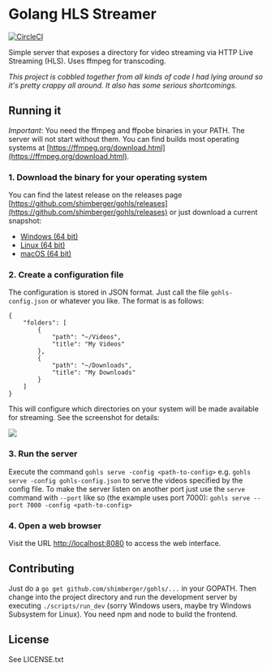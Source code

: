 # Golang HLS Streamer

[![CircleCI](https://circleci.com/gh/shimberger/gohls/tree/master.svg?style=svg)](https://circleci.com/gh/shimberger/gohls/tree/master)

Simple server that exposes a directory for video streaming via HTTP Live Streaming (HLS). Uses ffmpeg for transcoding.

*This project is cobbled together from all kinds of code I had lying around so it's pretty crappy all around. It also has some serious shortcomings.*

## Running it

*Important*: You need the ffmpeg and ffpobe binaries in your PATH. The server will not start without them. You can find builds most operating systems at [https://ffmpeg.org/download.html](https://ffmpeg.org/download.html).

### 1. Download the binary for your operating system

You can find the latest release on the releases page [https://github.com/shimberger/gohls/releases](https://github.com/shimberger/gohls/releases) or just download a current snapshot:

- [Windows (64 bit)](https://s3.amazonaws.com/gohls/gohls-windows-amd64-snapshot.tar.gz)
- [Linux (64 bit)](https://s3.amazonaws.com/gohls/gohls-linux-amd64-snapshot.tar.gz)
- [macOS (64 bit)](https://s3.amazonaws.com/gohls/gohls-osx-snapshot.tar.gz)

### 2. Create a configuration file

The configuration is stored in JSON format. Just call the file `gohls-config.json` or whatever you like. The format is as follows:

```
{
	"folders": [
		{
			"path": "~/Videos",
			"title": "My Videos"
		},
		{
			"path": "~/Downloads",
			"title": "My Downloads"
		}
	]
}
```

This will configure which directories on your system will be made available for streaming. See the screenshot for details:

![](https://s3-eu-west-1.amazonaws.com/captured-krxvuizy1557lsmzs8mvzdj4/yd4ei-20181024-24215053.png)

### 3. Run the server

Execute the command `gohls serve -config <path-to-config>` e.g. `gohls serve -config gohls-config.json` to serve the videos specified by the config file. To make the server listen on another port just use the `serve` command with `--port` like so (the example uses port 7000): `gohls serve --port 7000 -config <path-to-config>`

### 4. Open a web browser

Visit the URL [http://localhost:8080](http://localhost:8080) to access the web interface.

## Contributing

Just do a `go get github.com/shimberger/gohls/...` in your GOPATH. Then change into the project directory and run the development server by executing `./scripts/run_dev` (sorry Windows users, maybe try Windows Subsystem for Linux). You need npm and node to build the frontend.

## License

See LICENSE.txt
